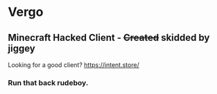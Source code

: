 # Vergo
## Minecraft Hacked Client - ~~Created~~ skidded by jiggey

Looking for a good client?
https://intent.store/

### Run that back rudeboy.
